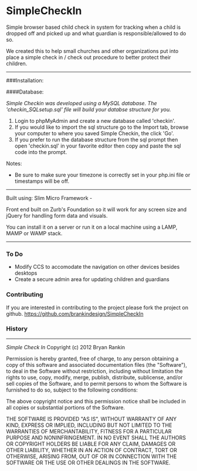 SimpleCheckIn
=============

Simple browser based child check in system for tracking when a child is dropped off and picked up and what guardian is responsible/allowed to do so.

We created this to help small churches and other organizations put into place a simple check in / check out procedure to better protect their children.

***
###Installation:


####Database:

*Simple Checkin was developed using a MySQL database. The 'checkin_SQLsetup.sql' file will build your databse structure for you.*

1.   Login to phpMyAdmin and create a new database called 'checkin'.
2.   If you would like to import the sql structure go to the Import tab, browse your computer to where you saved Simple Checkin, the click 'Go'.
3.   If you prefer to run the database structure from the sql prompt then open 'checkin.sql' in your favorite editor then copy and paste the sql code into the prompt.

Notes:
* Be sure to make sure your timezone is correctly set in your php.ini file or timestamps will be off.

***
Built using:
Slim Micro Framework - 


Front end built on Zurb's Foundation so it will work for any screen size and jQuery for handling form data and visuals.

You can install it on a server or run it on a local machine using a LAMP, MAMP or WAMP stack.


***
### To Do
* Modify CCS to accomodate the navigation on other devices besides desktops
* Create a secure admin area for updating children and guardians

### Contributing
If you are interested in contributing to the project please fork the project on github. https://github.com/brankindesign/SimpleCheckIn

### History

***



*Simple Check In* Copyright (c) 2012 Bryan Rankin

Permission is hereby granted, free of charge, to any person obtaining a copy of this software and associated documentation files (the "Software"), to deal in the Software without restriction, including without limitation the rights to use, copy, modify, merge, publish, distribute, sublicense, and/or sell copies of the Software, and to permit persons to whom the Software is furnished to do so, subject to the following conditions:

The above copyright notice and this permission notice shall be included in all copies or substantial portions of the Software.

THE SOFTWARE IS PROVIDED "AS IS", WITHOUT WARRANTY OF ANY KIND, EXPRESS OR IMPLIED, INCLUDING BUT NOT LIMITED TO THE WARRANTIES OF MERCHANTABILITY, FITNESS FOR A PARTICULAR PURPOSE AND NONINFRINGEMENT. IN NO EVENT SHALL THE AUTHORS OR COPYRIGHT HOLDERS BE LIABLE FOR ANY CLAIM, DAMAGES OR OTHER LIABILITY, WHETHER IN AN ACTION OF CONTRACT, TORT OR OTHERWISE, ARISING FROM, OUT OF OR IN CONNECTION WITH THE SOFTWARE OR THE USE OR OTHER DEALINGS IN THE SOFTWARE.